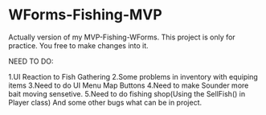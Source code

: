 # WForms-Fishing-MVP
Actually version of my MVP-Fishing-WForms.
This project is only for practice.
You free to make changes into it.

NEED TO DO:

1.UI Reaction to Fish Gathering
2.Some problems in inventory with equiping items
3.Need to do UI Menu Map Buttons
4.Need to make Sounder more bait moving sensetive.
5.Need to do fishing shop(Using the SellFish() in Player class)
And some other bugs what can be in project.

